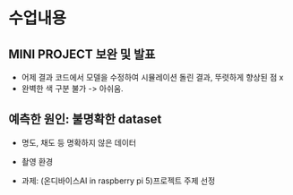 # 수업내용
## MINI PROJECT 보완 및 발표
* 어제 결과 코드에서 모델을 수정하여 시뮬레이션 돌린 결과, 뚜렷하게 향상된 점 x
* 완벽한 색 구분 불가 -> 아쉬움.

## 예측한 원인: 불명확한 dataset
* 명도, 채도 등 명확하지 않은 데이터
* 촬영 환경

* 과제: (온디바이스AI in raspberry pi 5)프로젝트 주제 선정
